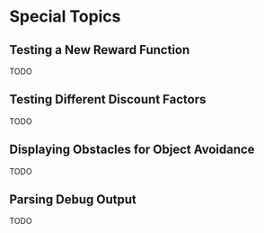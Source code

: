 # Special Topics

## Testing a New Reward Function
TODO

## Testing Different Discount Factors
TODO

## Displaying Obstacles for Object Avoidance
TODO

## Parsing Debug Output
TODO